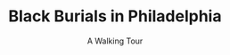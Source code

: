 ---
done: 'FALSE'
pid: g2021marshall
title: Black Burials in Philadelphia
subtitle: A Walking Tour
category: Grad Fellowship Project
cohort_year: '2021'
abstract:
limerick:
pis: marshall
link: https://bit.ly/blackburialstour
local_image:
original_img:
layout: project
---